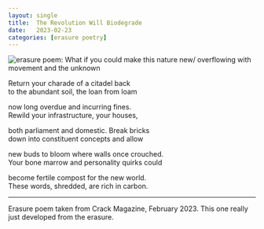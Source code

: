 ```yaml
---
layout: single
title:  The Revolution Will Biodegrade
date:   2023-02-23
categories: [erasure poetry]
---
```


<img src="https://www.davidralphlewis.co.uk/assets/images/articles/2023/rewild.jpeg" alt="erasure poem: What if you could make this nature new/ overflowing with movement and the unknown" title="I don't make erasure poetry any more, I rewild newspapers" class="responsive"><br>

Return your charade of a citadel back    
to the abundant soil, the loan from loam   

now long overdue and incurring fines.    
Rewild your infrastructure, your houses,  

both parliament and domestic. Break bricks   
down into constituent concepts and allow   

new buds to bloom where walls once crouched.   
Your bone marrow and personality quirks could  

become fertile compost for the new world.   
These words, shredded, are rich in carbon.  

***

Erasure poem taken from Crack Magazine, February 2023. This one really just developed from the erasure. 
